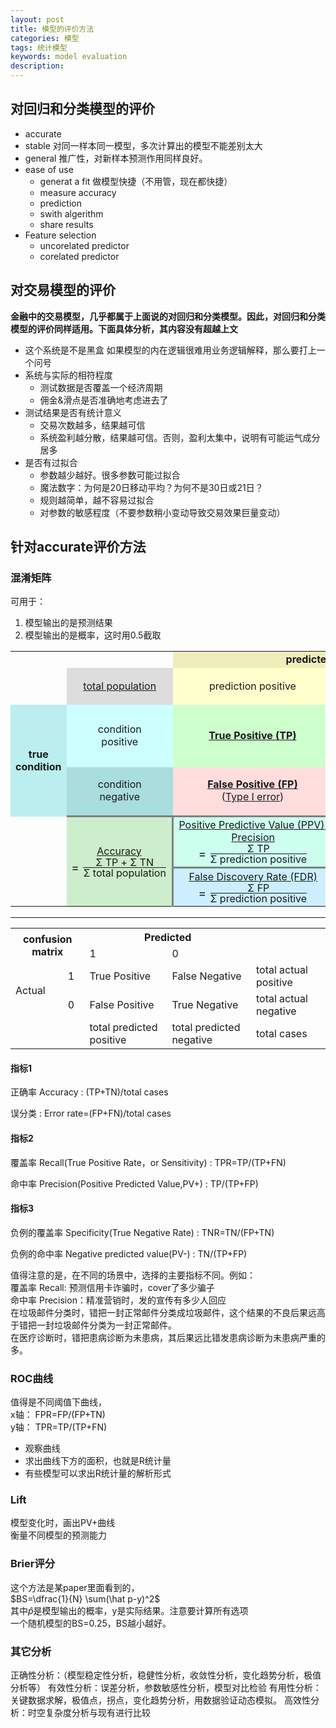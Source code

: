 ```yaml
---
layout: post
title: 模型的评价方法
categories: 模型
tags: 统计模型
keywords: model evaluation
description:
---
```



## 对回归和分类模型的评价
- accurate
- stable
对同一样本同一模型，多次计算出的模型不能差别太大
- general
推广性，对新样本预测作用同样良好。
- ease of use
    - generat a fit 做模型快捷（不用管，现在都快捷）
    - measure accuracy
    - prediction
    - swith algerithm
    - share results
- Feature selection
    - uncorelated predictor
    - corelated predictor



## 对交易模型的评价
**金融中的交易模型，几乎都属于上面说的对回归和分类模型。因此，对回归和分类模型的评价同样适用。下面具体分析，其内容没有超越上文**
- 这个系统是不是黑盒
如果模型的内在逻辑很难用业务逻辑解释，那么要打上一个问号
- 系统与实际的相符程度
    - 测试数据是否覆盖一个经济周期
    - 佣金&滑点是否准确地考虑进去了
- 测试结果是否有统计意义
    - 交易次数越多，结果越可信
    - 系统盈利越分散，结果越可信。否则，盈利太集中，说明有可能运气成分居多
- 是否有过拟合
    - 参数越少越好。很多参数可能过拟合
    - 魔法数字：为何是20日移动平均？为何不是30日或21日？
    - 规则越简单，越不容易过拟合
    - 对参数的敏感程度（不要参数稍小变动导致交易效果巨量变动）



## 针对accurate评价方法

### 混淆矩阵
可用于：  
1. 模型输出的是预测结果
2. 模型输出的是概率，这时用0.5截取



<table class="wikitable" align="center" style="text-align:center; border:none; background:transparent;">
<tbody><tr>
<td colspan="2" style="border:none;"></td>
<td colspan="2" style="background:#eeeebb;"><b>predicted condition</b></td>
</tr>
<tr>
<td style="border:none;"></td>
<td style="background:#dddddd;"><a href="/wiki/Statistical_population" title="Statistical population">total population</a></td>
<td style="background:#ffffcc;">prediction positive</td>
<td style="background:#ddddaa;">prediction negative</td>
<td style="background:#eeeecc;"><a href="/wiki/Prevalence" title="Prevalence">Prevalence</a> <span style="font-size:118%;white-space:nowrap;">= <span class="texhtml"><span class="sfrac nowrap" style="display:inline-block; vertical-align:-0.5em; font-size:85%; text-align:center;"><span style="display:block; line-height:1em; margin:0 0.1em;">Σ&nbsp;condition positive</span><span style="display:block; line-height:1em; margin:0 0.1em; border-top:1px solid;">Σ&nbsp;total population</span></span></span></span></td>
</tr>
<tr>
<td rowspan="2" style="background:#bbeeee;"><b>true<br>
condition</b></td>
<td style="background:#ccffff;">condition<br>
positive</td>
<td style="background:#ccffcc;"><span style="color:#006600;"><b><a href="/wiki/True_positive" class="mw-redirect" title="True positive">True Positive (TP)</a></b></span></td>
<td style="background:#eedddd;"><span style="color:#cc0000;"><b><a href="/wiki/False_Negative" class="mw-redirect" title="False Negative">False Negative (FN)</a></b></span><br>
(<a href="/wiki/Type_II_error" class="mw-redirect" title="Type II error">type II error</a>)</td>
<td style="background:#eeffcc;"><a href="/wiki/True_Positive_Rate" class="mw-redirect" title="True Positive Rate">True&nbsp;Positive&nbsp;Rate&nbsp;(TPR)</a>, <a href="/wiki/Sensitivity_(tests)" class="mw-redirect" title="Sensitivity (tests)">Sensitivity</a>, <a href="/wiki/Recall_(information_retrieval)" class="mw-redirect" title="Recall (information retrieval)">Recall</a>, Probability&nbsp;of&nbsp;Detection <span style="font-size:118%;white-space:nowrap;">= <span class="texhtml"><span class="sfrac nowrap" style="display:inline-block; vertical-align:-0.5em; font-size:85%; text-align:center;"><span style="display:block; line-height:1em; margin:0 0.1em;">Σ TP</span><span style="display:block; line-height:1em; margin:0 0.1em; border-top:1px solid;">Σ&nbsp;condition&nbsp;positive</span></span></span></span></td>
<td style="background:#ffeecc;"><a href="/wiki/False_Negative_Rate" class="mw-redirect" title="False Negative Rate">False&nbsp;Negative&nbsp;Rate&nbsp;(FNR)</a>, Miss&nbsp;Rate <span style="font-size:118%;white-space:nowrap;">= <span class="texhtml"><span class="sfrac nowrap" style="display:inline-block; vertical-align:-0.5em; font-size:85%; text-align:center;"><span style="display:block; line-height:1em; margin:0 0.1em;">Σ FN</span><span style="display:block; line-height:1em; margin:0 0.1em; border-top:1px solid;">Σ&nbsp;condition&nbsp;positive</span></span></span></span></td>
</tr>
<tr>
<td style="background:#aadddd;">condition<br>
negative</td>
<td style="background:#ffdddd;"><span style="color:#cc0000;"><b><a href="/wiki/False_Positive" class="mw-redirect" title="False Positive">False&nbsp;Positive&nbsp;(FP)</a></b></span><br>
(<a href="/wiki/Type_I_error" class="mw-redirect" title="Type I error">Type I error</a>)</td>
<td style="background:#bbeebb;"><span style="color:#006600;"><b><a href="/wiki/True_negative" class="mw-redirect" title="True negative">True Negative (TN)</a></b></span></td>
<td style="background:#eeddbb;"><a href="/wiki/False_Positive_Rate" class="mw-redirect" title="False Positive Rate">False&nbsp;Positive&nbsp;Rate&nbsp;(FPR)</a>, <a href="/wiki/Information_retrieval" title="Information retrieval"><span class="nowrap">Fall-out</span></a>, Probability&nbsp;of&nbsp;False&nbsp;Alarm <span style="font-size:118%;white-space:nowrap;">= <span class="texhtml"><span class="sfrac nowrap" style="display:inline-block; vertical-align:-0.5em; font-size:85%; text-align:center;"><span style="display:block; line-height:1em; margin:0 0.1em;">Σ FP</span><span style="display:block; line-height:1em; margin:0 0.1em; border-top:1px solid;">Σ&nbsp;condition&nbsp;negative</span></span></span></span></td>
<td style="background:#ddeebb;"><a href="/wiki/True_Negative_Rate" class="mw-redirect" title="True Negative Rate">True&nbsp;Negative&nbsp;Rate&nbsp;(TNR)</a>, <a href="/wiki/Specificity_(tests)" class="mw-redirect" title="Specificity (tests)">Specificity</a> (SPC) <span style="font-size:118%;white-space:nowrap;">= <span class="texhtml"><span class="sfrac nowrap" style="display:inline-block; vertical-align:-0.5em; font-size:85%; text-align:center;"><span style="display:block; line-height:1em; margin:0 0.1em;">Σ TN</span><span style="display:block; line-height:1em; margin:0 0.1em; border-top:1px solid;">Σ&nbsp;condition&nbsp;negative</span></span></span></span></td>
</tr>
<tr>
<td style="border:none;"></td>
<td rowspan="2" style="background:#cceecc;border-top:solid grey;border-right:solid grey"><a href="/wiki/Accuracy_and_precision" title="Accuracy and precision">Accuracy</a> <span style="font-size:118%;white-space:nowrap;">= <span class="texhtml"><span class="sfrac nowrap" style="display:inline-block; vertical-align:-0.5em; font-size:85%; text-align:center;"><span style="display:block; line-height:1em; margin:0 0.1em;">Σ&nbsp;TP + Σ TN</span><span style="display:block; line-height:1em; margin:0 0.1em; border-top:1px solid;">Σ&nbsp;total population</span></span></span></span></td>
<td style="background:#ccffee;border-top:solid grey;"><a href="/wiki/Positive_Predictive_Value" class="mw-redirect" title="Positive Predictive Value">Positive&nbsp;Predictive&nbsp;Value&nbsp;(PPV)</a>, <a href="/wiki/Precision_(information_retrieval)" class="mw-redirect" title="Precision (information retrieval)">Precision</a> <span style="font-size:118%;white-space:nowrap;">= <span class="texhtml"><span class="sfrac nowrap" style="display:inline-block; vertical-align:-0.5em; font-size:85%; text-align:center;"><span style="display:block; line-height:1em; margin:0 0.1em;">Σ TP</span><span style="display:block; line-height:1em; margin:0 0.1em; border-top:1px solid;">Σ&nbsp;prediction&nbsp;positive</span></span></span></span></td>
<td style="background:#eeddee;border-bottom:solid grey;"><a href="/wiki/False_omission_rate" class="mw-redirect" title="False omission rate">False&nbsp;Omission&nbsp;Rate&nbsp;(FOR)</a> <span style="font-size:118%;white-space:nowrap;">= <span class="texhtml"><span class="sfrac nowrap" style="display:inline-block; vertical-align:-0.5em; font-size:85%; text-align:center;"><span style="display:block; line-height:1em; margin:0 0.1em;">Σ FN</span><span style="display:block; line-height:1em; margin:0 0.1em; border-top:1px solid;">Σ&nbsp;prediction&nbsp;negative</span></span></span></span></td>
<td style="background:#eeeeee;"><a href="/wiki/Positive_likelihood_ratio" class="mw-redirect" title="Positive likelihood ratio">Positive&nbsp;Likelihood&nbsp;Ratio&nbsp;<span class="nowrap">(LR+)</span></a> <span style="font-size:118%;white-space:nowrap;">= <span class="texhtml"><span class="sfrac nowrap" style="display:inline-block; vertical-align:-0.5em; font-size:85%; text-align:center;"><span style="display:block; line-height:1em; margin:0 0.1em;">TPR</span><span style="display:block; line-height:1em; margin:0 0.1em; border-top:1px solid;">FPR</span></span></span></span></td>
<td rowspan="2" style="background:#dddddd;"><a href="/wiki/Diagnostic_odds_ratio" title="Diagnostic odds ratio">Diagnostic&nbsp;Odds&nbsp;Ratio&nbsp;(DOR)</a> <span style="font-size:118%;white-space:nowrap;">= <span class="texhtml"><span class="sfrac nowrap" style="display:inline-block; vertical-align:-0.5em; font-size:85%; text-align:center;"><span style="display:block; line-height:1em; margin:0 0.1em;">LR+</span><span style="display:block; line-height:1em; margin:0 0.1em; border-top:1px solid;">LR−</span></span></span></span></td>
</tr>
<tr>
<td style="border:none;"></td>
<td style="background:#cceeff;border-top:solid grey;"><a href="/wiki/False_Discovery_Rate" class="mw-redirect" title="False Discovery Rate">False&nbsp;Discovery&nbsp;Rate&nbsp;(FDR)</a> <span style="font-size:118%;white-space:nowrap;">= <span class="texhtml"><span class="sfrac nowrap" style="display:inline-block; vertical-align:-0.5em; font-size:85%; text-align:center;"><span style="display:block; line-height:1em; margin:0 0.1em;">Σ FP</span><span style="display:block; line-height:1em; margin:0 0.1em; border-top:1px solid;">Σ&nbsp;prediction&nbsp;positive</span></span></span></span></td>
<td style="background:#aaddcc;border-bottom:solid grey;"><a href="/wiki/Negative_Predictive_Value" class="mw-redirect" title="Negative Predictive Value">Negative&nbsp;Predictive&nbsp;Value&nbsp;(NPV)</a> <span style="font-size:118%;white-space:nowrap;">= <span class="texhtml"><span class="sfrac nowrap" style="display:inline-block; vertical-align:-0.5em; font-size:85%; text-align:center;"><span style="display:block; line-height:1em; margin:0 0.1em;">Σ TN</span><span style="display:block; line-height:1em; margin:0 0.1em; border-top:1px solid;">Σ&nbsp;prediction&nbsp;negative</span></span></span></span></td>
<td style="background:#cccccc;"><a href="/wiki/Negative_likelihood_ratio" class="mw-redirect" title="Negative likelihood ratio">Negative&nbsp;Likelihood&nbsp;Ratio&nbsp;<span class="nowrap">(LR−)</span></a> <span style="font-size:118%;white-space:nowrap;">= <span class="texhtml"><span class="sfrac nowrap" style="display:inline-block; vertical-align:-0.5em; font-size:85%; text-align:center;"><span style="display:block; line-height:1em; margin:0 0.1em;">FNR</span><span style="display:block; line-height:1em; margin:0 0.1em; border-top:1px solid;">TNR</span></span></span></span></td>
</tr>
</tbody></table>



---
<table>
  <tr>
    <th colspan="2" rowspan="2">confusion matrix</th>
    <th colspan="2">Predicted </th>
    <th></th>
  </tr>
  <tr>
    <td>1</td>
    <td>0</td>
    <td></td>
  </tr>
  <tr>
    <td rowspan="2">Actual</td>
    <td>1</td>
    <td>True Positive</td>
    <td>False Negative</td>
    <td>total actual positive</td>
  </tr>
  <tr>
    <td>0</td>
    <td>False Positive</td>
    <td>True Negative</td>
    <td>total actual negative</td>
  </tr>
  <tr>
    <td></td>
    <td></td>
    <td>total predicted positive</td>
    <td>total predicted negative</td>
    <td>total cases</td>
  </tr>
</table>

#### 指标1
正确率	Accuracy
: (TP+TN)/total cases

误分类
: Error rate=(FP+FN)/total cases

#### 指标2
覆盖率	Recall(True Positive Rate，or Sensitivity)
: TPR=TP/(TP+FN)

命中率	Precision(Positive Predicted Value,PV+)
: TP/(TP+FP)

#### 指标3
负例的覆盖率	Specificity(True Negative Rate)
: TNR=TN/(FP+TN)

负例的命中率	Negative predicted value(PV-)
: TN/(TP+FP)


值得注意的是，在不同的场景中，选择的主要指标不同。例如：   
覆盖率	Recall: 预测信用卡诈骗时，cover了多少骗子    
命中率	Precision：精准营销时，发的宣传有多少人回应    
在垃圾邮件分类时，错把一封正常邮件分类成垃圾邮件，这个结果的不良后果远高于错把一封垃圾邮件分类为一封正常邮件。  
在医疗诊断时，错把患病诊断为未患病，其后果远比错发患病诊断为未患病严重的多。   

### ROC曲线
值得是不同阈值下曲线，  
x轴：	FPR=FP/(FP+TN)   
y轴：	TPR=TP/(TP+FN)


- 观察曲线
- 求出曲线下方的面积，也就是R统计量
- 有些模型可以求出R统计量的解析形式


### Lift
模型变化时，画出PV+曲线  
衡量不同模型的预测能力


### Brier评分

这个方法是某paper里面看到的，  
$BS=\dfrac{1}{N} \sum(\hat p-y)^2$  
其中$\hat p$是模型输出的概率，y是实际结果。注意要计算所有选项  
一个随机模型的BS=0.25，BS越小越好。

### 其它分析

正确性分析：（模型稳定性分析，稳健性分析，收敛性分析，变化趋势分析，极值分析等）
有效性分析：误差分析，参数敏感性分析，模型对比检验
有用性分析：关键数据求解，极值点，拐点，变化趋势分析，用数据验证动态模拟。
高效性分析：时空复杂度分析与现有进行比较
